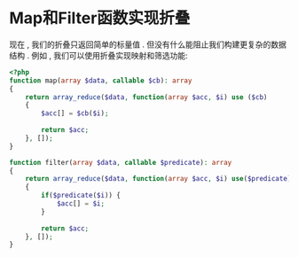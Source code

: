 # Map和Filter函数实现折叠

现在 , 我们的折叠只返回简单的标量值 . 但没有什么能阻止我们构建更复杂的数据结构 . 例如 , 我们可以使用折叠实现映射和筛选功能:

```php
<?php
function map(array $data, callable $cb): array
{
    return array_reduce($data, function(array $acc, $i) use ($cb)
    {
        $acc[] = $cb($i);
        
        return $acc;
    }, []);
}

function filter(array $data, callable $predicate): array
{
    return array_reduce($data, function(array $acc, $i) use($predicate)
    {
        if($predicate($i)) {
            $acc[] = $i;
        }
        
        return $acc;
    }, []);
}
```



